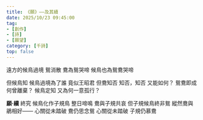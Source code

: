 ```yaml
---
title: 《願》——及其續
date: 2025/10/23 09:45:00
tag: 
- [創作]
- [詩]
- [願望]
category: [千詩]
top: false
---
```


遠方的候鳥過境
鴛消散
鴦為鴛哭啼
候鳥也為鴛鴦哭啼
<!-- more -->
但候鳥知
候鳥過境為了誰
竟似王昭君
但鴦知否
知否，知否
又能如何？
鴛鴦即成
何曾離棄？
候鳥定知
又為何一意孤行？

**願·續**
終究
候鳥化作子規鳥
整日啼鳴
鴦與子規共哀
但子規候鳥終非鴛
縱然鴦與鵑相好——
心關從未踏破
鴦仍思念鴛
心關從未踏破
子規仍慕鴦
